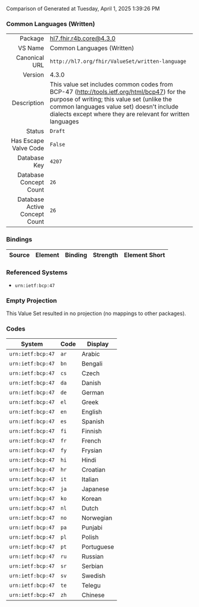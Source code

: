 Comparison of 
Generated at Tuesday, April 1, 2025 1:39:26 PM

### Common Languages (Written)

|      |     |
| ---: | --- |
| Package | hl7.fhir.r4b.core@4.3.0 |
| VS Name | Common Languages (Written) |
| Canonical URL | `http://hl7.org/fhir/ValueSet/written-language` |
| Version | 4.3.0 |
| Description | This value set includes common codes from BCP-47 (http://tools.ietf.org/html/bcp47) for the purpose of writing; this value set (unlike the common languages value set) doesn't include dialects except where they are relevant for written languages |
| Status | `Draft` |
| Has Escape Valve Code | `False` |
| Database Key | `4207` |
| Database Concept Count | `26` |
| Database Active Concept Count | `26` |
### Bindings

| Source | Element | Binding | Strength | Element Short |
| ------ | ------- | ------- | -------- | ------------- |

### Referenced Systems

* `urn:ietf:bcp:47`
### Empty Projection

This Value Set resulted in no projection (no mappings to other packages).

### Codes

| System | Code | Display |
| ------ | ---- | ------- |
| `urn:ietf:bcp:47` | `ar` | Arabic |
| `urn:ietf:bcp:47` | `bn` | Bengali |
| `urn:ietf:bcp:47` | `cs` | Czech |
| `urn:ietf:bcp:47` | `da` | Danish |
| `urn:ietf:bcp:47` | `de` | German |
| `urn:ietf:bcp:47` | `el` | Greek |
| `urn:ietf:bcp:47` | `en` | English |
| `urn:ietf:bcp:47` | `es` | Spanish |
| `urn:ietf:bcp:47` | `fi` | Finnish |
| `urn:ietf:bcp:47` | `fr` | French |
| `urn:ietf:bcp:47` | `fy` | Frysian |
| `urn:ietf:bcp:47` | `hi` | Hindi |
| `urn:ietf:bcp:47` | `hr` | Croatian |
| `urn:ietf:bcp:47` | `it` | Italian |
| `urn:ietf:bcp:47` | `ja` | Japanese |
| `urn:ietf:bcp:47` | `ko` | Korean |
| `urn:ietf:bcp:47` | `nl` | Dutch |
| `urn:ietf:bcp:47` | `no` | Norwegian |
| `urn:ietf:bcp:47` | `pa` | Punjabi |
| `urn:ietf:bcp:47` | `pl` | Polish |
| `urn:ietf:bcp:47` | `pt` | Portuguese |
| `urn:ietf:bcp:47` | `ru` | Russian |
| `urn:ietf:bcp:47` | `sr` | Serbian |
| `urn:ietf:bcp:47` | `sv` | Swedish |
| `urn:ietf:bcp:47` | `te` | Telegu |
| `urn:ietf:bcp:47` | `zh` | Chinese |
